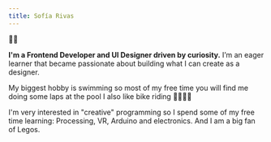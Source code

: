 ```yaml
---
title: Sofía Rivas
---
```

👋🏼

**I'm a Frontend Developer and UI Designer driven by curiosity.** I’m an
eager learner that became passionate about building what I can create as a designer.

My biggest hobby is swimming so most of my free time you will find me doing some laps at the pool I also like bike riding 🚴🏻‍♀️🍃

I'm very interested in "creative" programming so I
spend some of my free time learning: Processing, VR, Arduino and electronics. And I am
a big fan of Legos.

